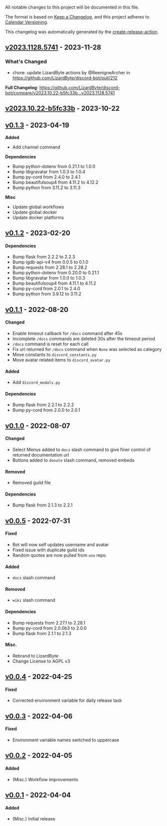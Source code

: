 <!-- # Changelog -->

All notable changes to this project will be documented in this file.

The format is based on [Keep a Changelog](https://keepachangelog.com/en/1.0.0/),
and this project adheres to [Calendar Versioning](https://calver.org/).

This changelog was automatically generated by the
[create-release-action](https://github.com/LizardByte/create-release-action).

## [v2023.1128.5741] - 2023-11-28

### What's Changed
* chore: update LizardByte actions by @ReenigneArcher in https://github.com/LizardByte/discord-bot/pull/212


**Full Changelog**: https://github.com/LizardByte/discord-bot/compare/v2023.10.22-b5fc33b...v2023.1128.5741

## [v2023.10.22-b5fc33b] - 2023-10-22



## [v0.1.3] - 2023-04-19

**Added**
- Add channel command

**Dependencies**
- Bump python-dotenv from 0.21.1 to 1.0.0
- Bump libgravatar from 1.0.3 to 1.0.4
- Bump py-cord from 2.4.0 to 2.4.1
- Bump beautifulsoup4 from 4.11.2 to 4.12.2
- Bump python from 3.11.2 to 3.11.3

**Misc**
- Update global workflows
- Update global docker
- Update docker platforms

## [v0.1.2] - 2023-02-20

#### Dependencies
- Bump flask from 2.2.2 to 2.2.3
- Bump igdb-api-v4 from 0.0.5 to 0.1.0
- Bump requests from 2.28.1 to 2.28.2
- Bump python-dotenv from 0.20.0 to 0.21.1
- Bump libgravatar from 1.0.0 to 1.0.3
- Bump beautifulsoup4 from 4.11.1 to 4.11.2
- Bump py-cord from 2.0.1 to 2.4.0
- Bump python from 3.9.12 to 3.11.2

## [v0.1.1] - 2022-08-20

#### Changed
- Enable timeout callback for `/docs` command after 45s
- Incomplete `/docs` commands are deleted 30s after the timeout period
- `/docs` command is reset for each call
- Fix url returned for `/docs` command when `None` was selected as category
- Move constants to `discord_constants.py`
- Move avatar related items to `discord_avatar.py`
#### Added
- Add `discord_modals.py`
#### Dependencies
- Bump flask from 2.2.1 to 2.2.2
- Bump py-cord from 2.0.0 to 2.0.1

## [v0.1.0] - 2022-08-07

#### Changed
- Select Menus added to `docs` slash command to give finer control of returned documentation url
- Buttons added to `donate` slash command, removed embeds
#### Removed
- Removed guild file
#### Dependencies
- Bump flask from 2.1.3 to 2.2.1

## [v0.0.5] - 2022-07-31

#### Fixed
- Bot will now self updates username and avatar
- Fixed issue with duplicate guild ids
- Random quotes are now pulled from `uno` repo
#### Added
- `docs` slash command
#### Removed
- `wiki` slash command
#### Dependencies
- Bump requests from 2.27.1 to 2.28.1
- Bump py-cord from 2.0.0b3 to 2.0.0
- Bump flask from 2.1.1 to 2.1.3
#### Misc.
- Rebrand to LizardByte
- Change License to AGPL v3

## [v0.0.4] - 2022-04-25

#### Fixed
- Corrected environment variable for daily release task

## [v0.0.3] - 2022-04-06

#### Fixed
- Environment variable names switched to uppercase

## [v0.0.2] - 2022-04-05

#### Added
- (Misc.) Workflow improvements

## [v0.0.1] - 2022-04-04

#### Added
- (Misc.) Initial release

[v2023.1128.5741]: https://github.com/LizardByte/discord-bot/releases/tag/v2023.1128.5741
[v2023.10.22-b5fc33b]: https://github.com/LizardByte/discord-bot/releases/tag/v2023.10.22-b5fc33b
[v0.1.3]: https://github.com/LizardByte/discord-bot/releases/tag/v0.1.3
[v0.1.2]: https://github.com/LizardByte/discord-bot/releases/tag/v0.1.2
[v0.1.1]: https://github.com/LizardByte/discord-bot/releases/tag/v0.1.1
[v0.1.0]: https://github.com/LizardByte/discord-bot/releases/tag/v0.1.0
[v0.0.5]: https://github.com/LizardByte/discord-bot/releases/tag/v0.0.5
[v0.0.4]: https://github.com/LizardByte/discord-bot/releases/tag/v0.0.4
[v0.0.3]: https://github.com/LizardByte/discord-bot/releases/tag/v0.0.3
[v0.0.2]: https://github.com/LizardByte/discord-bot/releases/tag/v0.0.2
[v0.0.1]: https://github.com/LizardByte/discord-bot/releases/tag/v0.0.1
